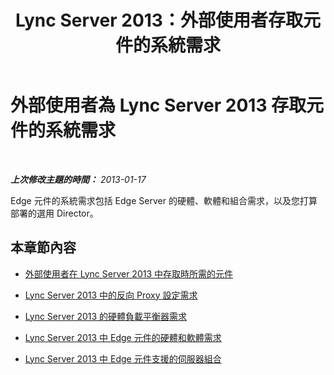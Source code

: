 ﻿---
title: Lync Server 2013：外部使用者存取元件的系統需求
TOCTitle: 外部使用者存取元件的系統需求
ms:assetid: 4139b9a5-5b98-42a8-bfcc-6b371f1980db
ms:mtpsurl: https://technet.microsoft.com/zh-tw/library/Gg425919(v=OCS.15)
ms:contentKeyID: 49290716
ms.date: 08/10/2015
mtps_version: v=OCS.15
ms.translationtype: HT
---

# 外部使用者為 Lync Server 2013 存取元件的系統需求

 

_**上次修改主題的時間：** 2013-01-17_

Edge 元件的系統需求包括 Edge Server 的硬體、軟體和組合需求，以及您打算部署的選用 Director。

## 本章節內容

  - [外部使用者在 Lync Server 2013 中存取時所需的元件](lync-server-2013-components-required-for-external-user-access.md)

  - [Lync Server 2013 中的反向 Proxy 設定需求](lync-server-2013-configuration-requirements-for-reverse-proxy.md)

  - [Lync Server 2013 的硬體負載平衡器需求](lync-server-2013-hardware-load-balancer-requirements.md)

  - [Lync Server 2013 中 Edge 元件的硬體和軟體需求](lync-server-2013-hardware-and-software-requirements-for-edge-components.md)

  - [Lync Server 2013 中 Edge 元件支援的伺服器組合](lync-server-2013-supported-server-collocation-for-edge-components.md)

